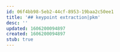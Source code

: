 ```yaml
---
id: 06f4bb98-5eb2-44cf-8953-19baa2c50ee1
title: '## keypoint extraction|pkm'
desc: ''
updated: 1606200094897
created: 1606200094897
stub: true
---
```



